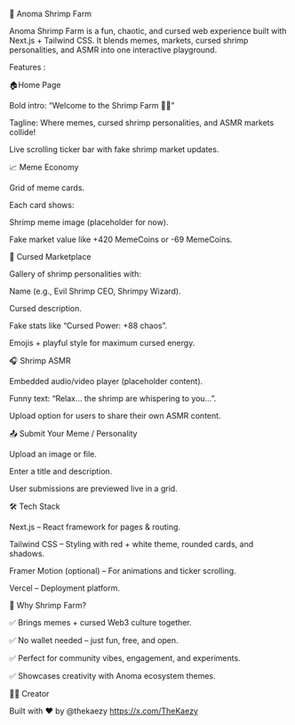 🦐 Anoma Shrimp Farm

Anoma Shrimp Farm is a fun, chaotic, and cursed web experience built with Next.js + Tailwind CSS.
It blends memes, markets, cursed shrimp personalities, and ASMR into one interactive playground.

Features :

🏠Home Page

Bold intro: “Welcome to the Shrimp Farm 🦐💸”

Tagline: Where memes, cursed shrimp personalities, and ASMR markets collide!

Live scrolling ticker bar with fake shrimp market updates.

📈 Meme Economy

Grid of meme cards.

Each card shows:

Shrimp meme image (placeholder for now).

Fake market value like +420 MemeCoins or -69 MemeCoins.

🦐 Cursed Marketplace

Gallery of shrimp personalities with:

Name (e.g., Evil Shrimp CEO, Shrimpy Wizard).

Cursed description.

Fake stats like “Cursed Power: +88 chaos”.

Emojis + playful style for maximum cursed energy.

🎧 Shrimp ASMR

Embedded audio/video player (placeholder content).

Funny text: “Relax… the shrimp are whispering to you…”.

Upload option for users to share their own ASMR content.

📤 Submit Your Meme / Personality

Upload an image or file.

Enter a title and description.

User submissions are previewed live in a grid.

🛠️ Tech Stack

Next.js – React framework for pages & routing.

Tailwind CSS – Styling with red + white theme, rounded cards, and shadows.

Framer Motion (optional) – For animations and ticker scrolling.

Vercel – Deployment platform.


🌟 Why Shrimp Farm?

✅ Brings memes + cursed Web3 culture together.

✅ No wallet needed – just fun, free, and open.

✅ Perfect for community vibes, engagement, and experiments.

✅ Showcases creativity with Anoma ecosystem themes.

👨‍💻 Creator

Built with ❤️ by @thekaezy  https://x.com/TheKaezy
